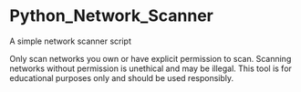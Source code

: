 # Python_Network_Scanner
A simple network scanner script

Only scan networks you own or have explicit permission to scan. 
Scanning networks without permission is unethical and may be illegal.
This tool is for educational purposes only and should be used responsibly.
